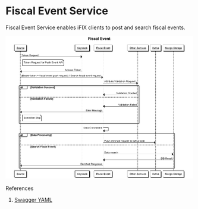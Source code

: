 # Fiscal Event Service

Fiscal Event Service enables iFIX clients to post and search fiscal events. 

![](../../../.gitbook/assets/image%20%286%29.png)

References

1. [Swagger YAML ](https://redocly.github.io/redoc/?url=https://raw.githubusercontent.com/egovernments/iFix-Dev/develop/domain-services/fiscal-event-service/fiscal-event-service-0.1.0.yaml)


